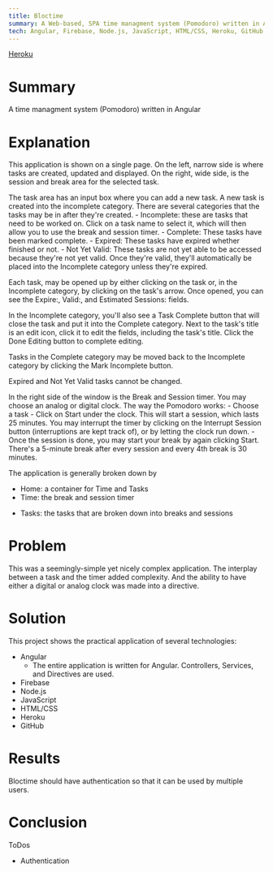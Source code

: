 ```yaml
---
title: Bloctime
summary: A Web-based, SPA time managment system (Pomodoro) written in Angular
tech: Angular, Firebase, Node.js, JavaScript, HTML/CSS, Heroku, GitHub
---
```

[1]: https://bloctime-angular-dsa027.herokuapp.com/
[Heroku][1]

# Summary

  A time managment system (Pomodoro) written in Angular

# Explanation

  This application is shown on a single page. On the left, narrow side is where tasks are created, updated and displayed. On the right, wide side, is the session and break area for the selected task.

  The task area has an input box where you can add a new task. A new task is created into the incomplete category. There are several categories that the tasks may be in after they're created.
      - Incomplete: these are tasks that need to be worked on. Click on a task name to select it, which will then allow you to use the break and session timer.
      - Complete: These tasks have been marked complete.
      - Expired: These tasks have expired whether finished or not.
      - Not Yet Valid: These tasks are not yet able to be accessed  because they're not yet valid. Once they're valid, they'll automatically be placed into the Incomplete category unless they're expired.

  Each task, may be opened up by either clicking on the task or, in the Incomplete category, by clicking on the task's arrow. Once opened, you can see the Expire:, Valid:, and Estimated Sessions: fields.

  In the Incomplete category, you'll also see a Task Complete button that will close the task and put it into the Complete category. Next to the task's title is an edit icon, click it to edit the fields, including the task's title. Click the Done Editing button to complete editing.

  Tasks in the Complete category may be moved back to the Incomplete category by clicking the Mark Incomplete button.

  Expired and Not Yet Valid tasks cannot be changed.

  In the right side of the window is the Break and Session timer. You may choose an analog or digital clock. The way the Pomodoro works:
    - Choose a task
    - Click on Start under the clock. This will start a session, which lasts 25 minutes. You may interrupt the timer by clicking on the Interrupt Session button (interruptions are kept track of), or by letting the clock run down.
    - Once the session is done, you may start your break by again clicking Start. There's a 5-minute break after every session and every 4th break is 30 minutes.

  The application is generally broken down by
  - Home: a container for Time and Tasks
  - Time: the break and session timer
  + Tasks: the tasks that are broken down into breaks and sessions

# Problem

  This was a seemingly-simple yet nicely complex application. The interplay between a task and the timer added complexity. And the ability to have either a digital or analog clock was made into a directive.

# Solution
  This project shows the practical application of several technologies:
  - Angular
    - The entire application is written for Angular. Controllers, Services, and Directives are used.
  - Firebase
  - Node.js
  - JavaScript
  - HTML/CSS
  - Heroku
  - GitHub

# Results

  Bloctime should have authentication so that it can be used by multiple users.

# Conclusion
  ToDos
  - Authentication
